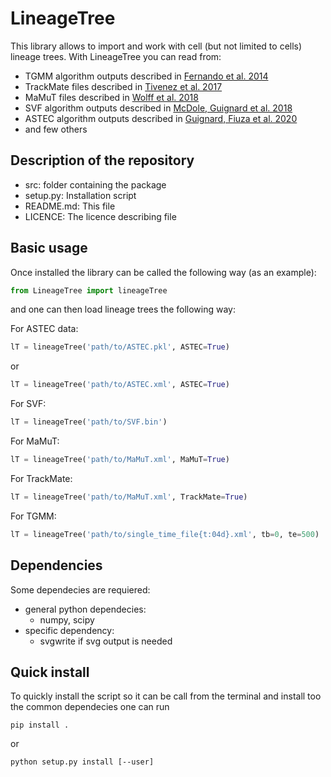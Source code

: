 # LineageTree

This library allows to import and work with cell (but not limited to cells) lineage trees.
With LineageTree you can read from:
  - TGMM algorithm outputs described in [Fernando et al. 2014](https://www.nature.com/articles/nmeth.3036)
  - TrackMate files described in [Tivenez et al. 2017](https://doi.org/10.1016/j.ymeth.2016.09.016)
  - MaMuT files described in [Wolff et al. 2018](https://doi.org/10.7554/eLife.34410)
  - SVF algorithm outputs described in [McDole, Guignard et al. 2018](https://doi.org/10.1016/j.cell.2018.09.031)
  - ASTEC algorithm outputs described in [Guignard, Fiuza et al. 2020](https://doi.org/10.1126/science.aar5663)
  - and few others

## Description of the repository
  - src: folder containing the package
  - setup.py: Installation script
  - README.md: This file
  - LICENCE: The licence describing file

## Basic usage
Once installed the library can be called the following way (as an example):
```python
from LineageTree import lineageTree
```
and one can then load lineage trees the following way:

For ASTEC data:
```python
lT = lineageTree('path/to/ASTEC.pkl', ASTEC=True)
```
or
```python
lT = lineageTree('path/to/ASTEC.xml', ASTEC=True)
```

For SVF:
```python
lT = lineageTree('path/to/SVF.bin')
```

For MaMuT:
```python
lT = lineageTree('path/to/MaMuT.xml', MaMuT=True)
```

For TrackMate:
```python
lT = lineageTree('path/to/MaMuT.xml', TrackMate=True)
```

For TGMM:
```python
lT = lineageTree('path/to/single_time_file{t:04d}.xml', tb=0, te=500)
```

## Dependencies
Some dependecies are requiered:
  - general python dependecies:
    - numpy, scipy
  - specific dependency:
  	- svgwrite if svg output is needed
    
## Quick install
To quickly install the script so it can be call from the terminal and install too the common dependecies one can run
```shell
pip install .
```
or
```shell
python setup.py install [--user]
```
